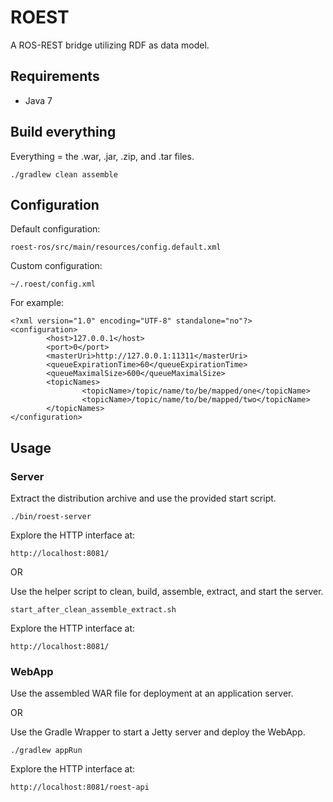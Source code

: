 # ROEST
A ROS-REST bridge utilizing RDF as data model.

## Requirements
* Java 7

## Build everything
Everything = the .war, .jar, .zip, and .tar files.

    ./gradlew clean assemble

## Configuration
Default configuration:

    roest-ros/src/main/resources/config.default.xml

Custom configuration:

    ~/.roest/config.xml

For example:

    <?xml version="1.0" encoding="UTF-8" standalone="no"?>
    <configuration>
            <host>127.0.0.1</host>
            <port>0</port>
            <masterUri>http://127.0.0.1:11311</masterUri>
            <queueExpirationTime>60</queueExpirationTime>
            <queueMaximalSize>600</queueMaximalSize>
            <topicNames>
                    <topicName>/topic/name/to/be/mapped/one</topicName>
                    <topicName>/topic/name/to/be/mapped/two</topicName>
            </topicNames>
    </configuration>

## Usage

### Server
Extract the distribution archive and use the provided start script.

    ./bin/roest-server

Explore the HTTP interface at:

    http://localhost:8081/

OR

Use the helper script to clean, build, assemble, extract, and start the server.

    start_after_clean_assemble_extract.sh

Explore the HTTP interface at:

    http://localhost:8081/

### WebApp
Use the assembled WAR file for deployment at an application server.

OR

Use the Gradle Wrapper to start a Jetty server and deploy the WebApp.

    ./gradlew appRun

Explore the HTTP interface at:

    http://localhost:8081/roest-api